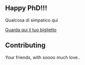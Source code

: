 ## Happy PhD!!!
Qualcosa di simpatico qui

[Guarda qui il tuo biglietto](https://alessant.github.io/happy-phd/)

## Contributing
Your friends, with soooo much love..



